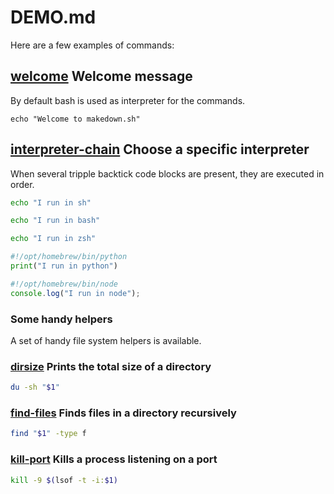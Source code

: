 # DEMO.md

Here are a few examples of commands:

## [welcome]() Welcome message

By default bash is used as interpreter for the commands.

```
echo "Welcome to makedown.sh"
```

## [interpreter-chain]() Choose a specific interpreter

When several tripple backtick code blocks are present, they are executed in order.

```sh
echo "I run in sh"
```

```bash
echo "I run in bash"
```

```zsh
echo "I run in zsh"
```

```python
#!/opt/homebrew/bin/python
print("I run in python")
```

```javascript
#!/opt/homebrew/bin/node
console.log("I run in node");
```

### Some handy helpers

A set of handy file system helpers is available.

### [dirsize]() Prints the total size of a directory

```bash
du -sh "$1"
```

### [find-files]() Finds files in a directory recursively

```zsh
find "$1" -type f
```

### [kill-port]() Kills a process listening on a port

```zsh
kill -9 $(lsof -t -i:$1)
```

